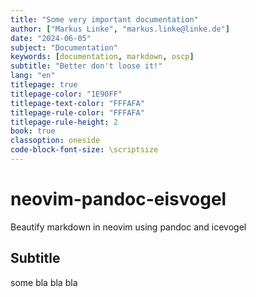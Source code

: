 ```yaml
---
title: "Some very important documentation"
author: ["Markus Linke", "markus.linke@linke.de"]
date: "2024-06-05"
subject: "Documentation"
keywords: [documentation, markdown, oscp]
subtitle: "Better don't loose it!"
lang: "en"
titlepage: true
titlepage-color: "1E90FF"
titlepage-text-color: "FFFAFA"
titlepage-rule-color: "FFFAFA"
titlepage-rule-height: 2
book: true
classoption: oneside
code-block-font-size: \scriptsize
---
```


# neovim-pandoc-eisvogel
Beautify markdown in neovim using pandoc and icevogel

## Subtitle

some bla bla bla
